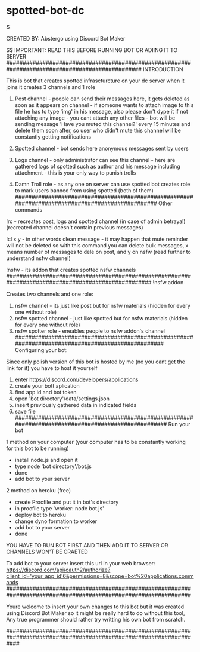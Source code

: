 # spotted-bot-dc
$$$$$$$$$$$$$$$$$$$$$$$$$$$$$$$$$$$$$$$$$$$$$$$$$$$$$$$$$$$$$$$$$$$$$$$$$$$$$$$$$$$$$$$$$

CREATED BY: Abstergo using Discord Bot Maker

$$$$$$$$$$$$$$$$$$$$$$$$$$$$$$$$$$$$$$$$$$$$$$$$$$$$$$$$$$$$$$$$$$$$$$$$$$$$$$$$$$$$$$$$$$$$$$
IMPORTANT: READ THIS BEFORE RUNNING BOT OR ADIING IT TO SERVER
#################################################################################################
INTRODUCTION

This is bot that creates spotted infrascturcture on your dc server
when it joins it creates 3 channels and 1 role

1. Post channel 	- people can send their messages here, it gets deleted as soon as it appears on channel
			- if someone wants to attach image to this file he has to type 'img' in his message, also please don't dype it if not attaching any image
			- you cant attach any other files
			- bot will be sending message 'Have you muted this channel?' every 15 minutes and delete them soon after, so user who didn't mute this channel will be constantly getting notifications

2. Spotted channel	- bot sends here anonymous messages sent by users

3. Logs channel		- only administrator can see this channel
			- here are gathered logs of spotted such as author and his message including attachment
			- this is your only way to punish trolls
3. Damn Troll role	- as any one on server can use spotted bot creates role to mark users banned from using spotted (both of them)
#################################################################################################
Other commands

!rc - recreates post, logs and spotted channel (in case of admin betrayal)(recreated channel doesn't contain previous messages)

!cl x y - in other words clean message - it may happen that mute reminder will not be deleted so with this command you can delete bulk messages, x means number of messages to dele on post, and y on nsfw (read further to understand nsfw channel)

!nsfw - its addon that creates spotted nsfw channels
####################################################################################################
!nsfw addon

Creates two channels and one role:
1. nsfw channel - its just like post but for nsfw materials (hidden for every one without role)
2. nsfw spotted channel - just like spotted but for nsfw materials (hidden for every one without role)
3. nsfw spotter role - eneables people to nsfw addon's channel
###################################################################################################
Configuring your bot:

Since only polish version of this bot is hosted by me (no you cant get the link for it)
you have to host it yourself
1. enter https://discord.com/developers/applications
2. create your bott aplication
3. find app id and bot token
4. open 'bot directory'/data/settings.json
5. insert previously gathered data in indicated fields
6. save file
####################################################################################################
Run your bot

1 method on your computer (your computer has to be constantly working for this bot to be running)

- install node.js and open it
- type node 'bot directory'/bot.js
- done
- add bot to your server

2 method on heroku (free)
- create Procfile and put it in bot's directory
- in procfile type 'worker: node bot.js'
- deploy bot to heroku
- change dyno formation to worker 
- add bot to your server
- done

YOU HAVE TO RUN BOT FIRST AND THEN ADD IT TO SERVER OR CHANNELS WON'T BE CRAETED

To add bot to your server insert this url in your web browser: https://discord.com/api/oauth2/authorize?client_id='your_app_id'6&permissions=8&scope=bot%20applications.commands
################################################################################################################

Youre welcome to insert your own changes to this bot but it was created using Discord Bot Maker so it might be really hard to do without this tool, 
Any true programmer should rather try writting his own bot from scratch.

####################################################################################################################
